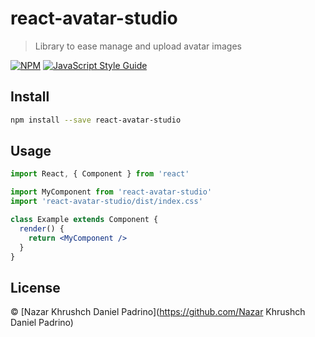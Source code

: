 # react-avatar-studio

> Library to ease manage and upload avatar images

[![NPM](https://img.shields.io/npm/v/react-avatar-studio.svg)](https://www.npmjs.com/package/react-avatar-studio) [![JavaScript Style Guide](https://img.shields.io/badge/code_style-standard-brightgreen.svg)](https://standardjs.com)

## Install

```bash
npm install --save react-avatar-studio
```

## Usage

```jsx
import React, { Component } from 'react'

import MyComponent from 'react-avatar-studio'
import 'react-avatar-studio/dist/index.css'

class Example extends Component {
  render() {
    return <MyComponent />
  }
}
```

## License

 © [Nazar Khrushch Daniel Padrino](https://github.com/Nazar Khrushch Daniel Padrino)
